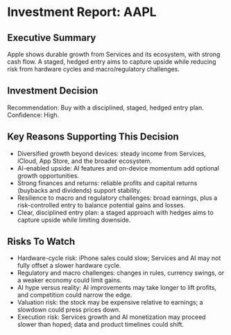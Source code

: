 # Investment Report: AAPL
## Executive Summary
Apple shows durable growth from Services and its ecosystem, with strong cash flow. A staged, hedged entry aims to capture upside while reducing risk from hardware cycles and macro/regulatory challenges.
## Investment Decision
Recommendation: Buy with a disciplined, staged, hedged entry plan. Confidence: High.
## Key Reasons Supporting This Decision
- Diversified growth beyond devices: steady income from Services, iCloud, App Store, and the broader ecosystem.
- AI-enabled upside: AI features and on-device momentum add optional growth opportunities.
- Strong finances and returns: reliable profits and capital returns (buybacks and dividends) support stability.
- Resilience to macro and regulatory challenges: broad earnings, plus a risk-controlled entry to balance potential gains and losses.
- Clear, disciplined entry plan: a staged approach with hedges aims to capture upside while limiting downside.
## Risks To Watch
- Hardware-cycle risk: iPhone sales could slow; Services and AI may not fully offset a slower hardware cycle.
- Regulatory and macro challenges: changes in rules, currency swings, or a weaker economy could limit gains.
- AI hype versus reality: AI improvements may take longer to lift profits, and competition could narrow the edge.
- Valuation risk: the stock may be expensive relative to earnings; a slowdown could press prices down.
- Execution risk: Services growth and AI monetization may proceed slower than hoped; data and product timelines could shift.